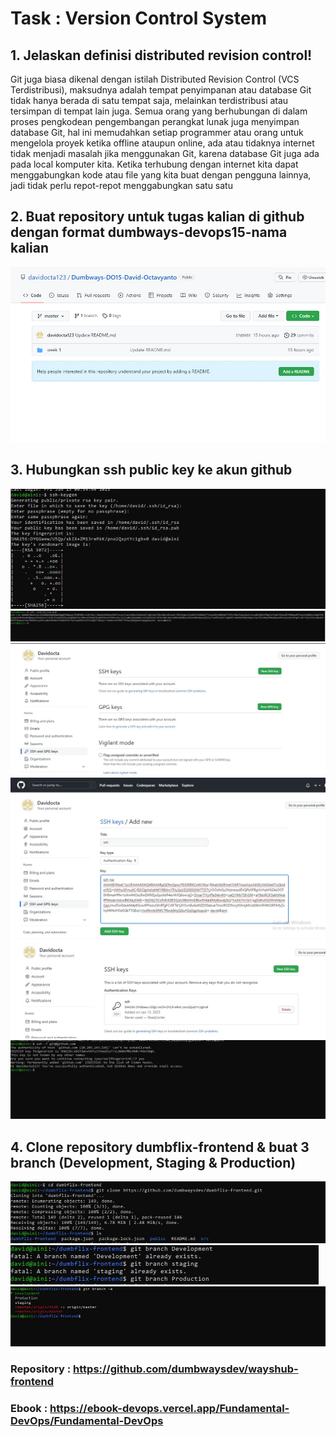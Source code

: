 # Task : Version Control System


## 1. Jelaskan definisi distributed revision control!
Git juga biasa dikenal dengan istilah Distributed Revision Control (VCS Terdistribusi), maksudnya adalah tempat penyimpanan atau database Git tidak hanya berada di satu tempat saja, melainkan terdistribusi atau tersimpan di tempat lain juga.
Semua orang yang berhubungan di dalam proses pengkodean pengembangan perangkat lunak juga menyimpan database Git, hal ini memudahkan setiap programmer atau orang untuk mengelola proyek ketika offline ataupun online, ada atau tidaknya internet tidak menjadi masalah jika menggunakan Git, karena database Git juga ada pada local komputer kita.
Ketika terhubung dengan internet kita dapat menggabungkan kode atau file yang kita buat dengan pengguna lainnya, jadi tidak perlu repot-repot menggabungkan satu satu

## 2. Buat repository untuk tugas kalian di github dengan format dumbways-devops15-nama kalian
![01](assets/1.jpg)

## 3. Hubungkan ssh public key ke akun github
![02](assets/2.jpg)
![03](assets/3.jpg)
![04](assets/4.jpg)
![05](assets/5.jpg)
![06](assets/6.jpg)
![07](assets/7.jpg)

## 4. Clone repository dumbflix-frontend & buat 3 branch (Development, Staging & Production)
![08](assets/8.jpg)
![09](assets/9.jpg)
![10](assets/10.jpg)

### Repository : https://github.com/dumbwaysdev/wayshub-frontend
### Ebook : https://ebook-devops.vercel.app/Fundamental-DevOps/Fundamental-DevOps

